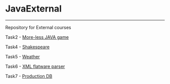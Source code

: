 # JavaExternal

---
Repository for External courses

Task2 - [More-less JAVA game](./more-less-game)

Task4 - [Shakespeare](./shakespeare)

Task5 - [Weather](./weather)

Task6 - [XML flatware parser](./flatware)

Task7 - [Production DB](.production)
